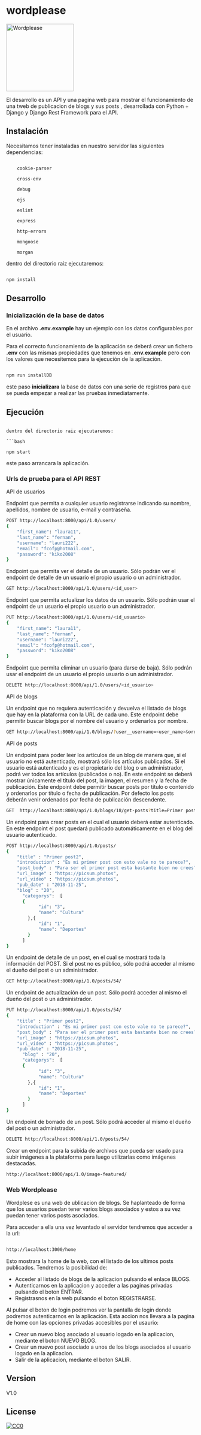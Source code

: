 # wordplease

<img src="https://raw.githubusercontent.com/kiko2008/wordplease/master/general/static/logoWP.png" height="180" alt="Wordplease" />


El desarrollo es un API y una pagina web para mostrar el funcionamiento de una tweb de publicacion de blogs y sus posts 
, desarrollada con Python + Django y Django Rest Framework para el API.


## Instalación



Necesitamos tener instaladas en nuestro servidor las siguientes dependencias:



```

    cookie-parser

    cross-env

    debug

    ejs

    eslint

    express

    http-errors

    mongoose

    morgan

```

dentro del directorio raiz ejecutaremos:

```bash

npm install

```


## Desarrollo



### Inicialización de la base de datos

En el archivo **.env.example** hay un ejemplo con los datos configurables por el usuario.

Para el correcto funcionamiento de la aplicación se deberá crear un fichero **.env** con las mismas propiedades que tenemos en **.env.example** pero con los valores que necesitemos para la ejecución de la aplicación.



```bash

npm run installDB

```

este paso **inicializara** la base de datos con una serie de registros para que se pueda empezar a realizar las pruebas inmediatamente.

## Ejecución

```

dentro del directorio raiz ejecutaremos:

```bash

npm start

```

este paso arrancara la aplicación.



### Urls de prueba para el API REST


API de usuarios

Endpoint que permita a cualquier usuario registrarse indicando su nombre, apellidos, nombre de usuario, e-mail y contraseña.

```bash
POST http://localhost:8000/api/1.0/users/
{
    "first_name": "laura11",
    "last_name": "fernan",
    "username": "lauri222",
    "email": "fcofp@hotmail.com",
    "password": "kiko2008"
}
```
Endpoint que permita ver el detalle de un usuario. Sólo podrán ver el endpoint de detalle de un usuario el propio usuario o un administrador.

```bash
GET http://localhost:8000/api/1.0/users/<id_user>
```
Endpoint que permita actualizar los datos de un usuario. Sólo podrán usar el endpoint de un usuario el propio usuario o un administrador.
```bash
PUT http://localhost:8000/api/1.0/users/<id_usuario>
{
    "first_name": "laura11",
    "last_name": "fernan",
    "username": "lauri222",
    "email": "fcofp@hotmail.com",
    "password": "kiko2008"
}
```
Endpoint que permita eliminar un usuario (para darse de baja). Sólo podrán usar el endpoint de un usuario el propio usuario o un administrador.
```bash
DELETE http://localhost:8000/api/1.0/users/<id_usuario>
```


API de blogs

Un endpoint que no requiera autenticación y devuelva el listado de blogs que hay en la plataforma con la URL de cada uno. Este endpoint debe permitir buscar blogs por el nombre del usuario y ordenarlos por nombre.
```bash
GET http://localhost:8000/api/1.0/blogs/?user__username=<user_name>&ordering=title
```

API de posts

Un endpoint para poder leer los artículos de un blog de manera que, si el usuario no está autenticado, mostrará sólo los artículos publicados. Si el usuario está autenticado y es el propietario del blog o un administrador, podrá ver todos los artículos (publicados o no). En este endpoint se deberá mostrar únicamente el título del post, la imagen, el resumen y la fecha de publicación. Este endpoint debe permitir buscar posts por título o contenido y ordenarlos por título o fecha de publicación. Por defecto los posts deberán venir ordenados por fecha de publicación descendente.
```bash
GET  http://localhost:8000/api/1.0/blogs/18/get-posts?title=Primer post&ordering=title
```
Un endpoint para crear posts en el cual el usuario deberá estar autenticado. En este endpoint el post quedará publicado automáticamente en el blog del usuario autenticado.
```bash
POST http://localhost:8000/api/1.0/posts/
{
    "title" : "Primer post2",
    "introduction" : "Es mi primer post con esto vale no te parece?",
    "post_body" : "Para ser el primer post esta bastante bien no crees?",
    "url_image" : "https://picsum.photos",
    "url_video" : "https://picsum.photos",
    "pub_date" : "2018-11-25",
  	"blog" : "20",
	  "categorys":  [
      {
		    "id": "3",
		    "name": "Cultura"
	    },{
		    "id": "1",
		    "name": "Deportes"
	    }
	  ]	
}
```
Un endpoint de detalle de un post, en el cual se mostrará toda la información del POST. Si el post no es público, sólo podrá acceder al mismo el dueño del post o un administrador.
```bash
GET http://localhost:8000/api/1.0/posts/54/
```
Un endpoint de actualización de un post. Sólo podrá acceder al mismo el dueño del post o un administrador.
```bash
PUT http://localhost:8000/api/1.0/posts/54/
{
    "title" : "Primer post2",
    "introduction" : "Es mi primer post con esto vale no te parece?",
    "post_body" : "Para ser el primer post esta bastante bien no crees?",
    "url_image" : "https://picsum.photos",
    "url_video" : "https://picsum.photos",
    "pub_date" : "2018-11-25",
	  "blog" : "20",
	  "categorys":  [
      {
		    "id": "3",
		    "name": "Cultura"
	    },{
		    "id": "1",
		    "name": "Deportes"
	    }
	  ]	
}
```
Un endpoint de borrado de un post. Sólo podrá acceder al mismo el dueño del post o un administrador.
```bash
DELETE http://localhost:8000/api/1.0/posts/54/
```

Crear un endpoint para la subida de archivos que pueda ser usado para subir imágenes a la plataforma para luego utilizarlas como imágenes destacadas.
```bash
http://localhost:8000/api/1.0/image-featured/
```


### Web Wordplease

Wordplese es una web de ublicacion de blogs. Se haplanteado de forma que los usuarios puedan tener varios blogs asociados y estos a su vez puedan tener varios posts asociados.

Para acceder a ella una vez levantado el servidor tendremos que acceder a la url:

```bash

http://localhost:3000/home

```

Esto mostrara la home de la web, con el listado de los ultimos posts publicados. 
Tendremos la posibilidad de:

  * Acceder al listado de blogs de la aplicacion pulsando el enlace BLOGS.
  * Autenticarnos en la aplicacion y acceder a las paginas privadas pulsando el boton ENTRAR. 
  * Registrasnos en la web pulsando el boton REGISTRARSE.


Al pulsar el boton de login podremos ver la pantalla de login donde podremos autenticarnos en la aplicación. Esta accion nos llevara a la pagina de home con las opciones privadas accesibles por el usaurio:

  * Crear un nuevo blog asociado al usuario logado en la aplicacion, mediante el boton NUEVO BLOG.
  * Crear un nuevo post asociado a unos de los blogs asociados al usuario logado en la aplicacion.
  * Salir de la aplicacion, mediante el boton SALIR.


## Version



 V1.0



## License

[![CC0](https://licensebuttons.net/p/zero/1.0/88x31.png)](https://creativecommons.org/publicdomain/zero/1.0/)
